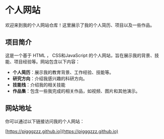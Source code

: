 # 个人网站

欢迎来到我的个人网站仓库！这里展示了我的个人简历、项目以及一些作品。

## 项目简介

这是一个基于 HTML ， CSS和JavaScript 的个人网站，旨在展示我的背景、技能、项目经验等。网站包含以下内容：

- **个人简历**：展示我的教育背景、工作经验、技能等。
- **研究方向**：介绍我感兴趣的科研方向。
- **技能栈**：介绍我的相关技能
- **作品集**：包含一些我完成的相关作品，如视频、图片和其他演示。


## 网站地址

你可以通过以下链接访问我的个人网站：

[https://pigggzzz.github.io](https://pigggzzz.github.io)
